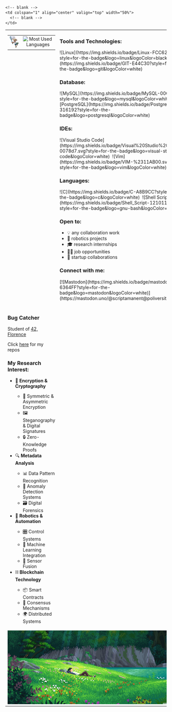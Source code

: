<table>
  <tr>
    <td colspan="1" width="50%" align="left" valign="top">
      <table>
        <tr>
          <td align="center" valign="top">
            <img src="https://github.com/buggcatcher/BOX/blob/main/bugcatcher.png?raw=true" alt="Bug Catcher Image" width="120" />
          </td>
          <td align="center" valign="top">
            <img src="https://github-readme-stats.vercel.app/api/top-langs?username=buggcatcher&show_icons=true&locale=en&layout=compact&theme=default" alt="Most Used Languages" />
          </td>
        </tr>
      </table>
    </td>
    <td colspan="1" width="50%" align="left" valign="top">
      <h3>Tools and Technologies:</h3>
      <p>
        ![Linux](https://img.shields.io/badge/Linux-FCC624?style=for-the-badge&logo=linux&logoColor=black)&nbsp;
        ![Git](https://img.shields.io/badge/GIT-E44C30?style=for-the-badge&logo=git&logoColor=white)&nbsp;
      </p>
      <h3>Database:</h3>
      <p>
        ![MySQL](https://img.shields.io/badge/MySQL-00000F?style=for-the-badge&logo=mysql&logoColor=white)&nbsp;
        ![PostgreSQL](https://img.shields.io/badge/PostgreSQL-316192?style=for-the-badge&logo=postgresql&logoColor=white)&nbsp;
      </p>
      <h3>IDEs:</h3>
      <p>
        ![Visual Studio Code](https://img.shields.io/badge/Visual%20Studio%20Code-0078d7.svg?style=for-the-badge&logo=visual-studio-code&logoColor=white)&nbsp;
        ![Vim](https://img.shields.io/badge/VIM-%2311AB00.svg?style=for-the-badge&logo=vim&logoColor=white)&nbsp;
      </p>
      <h3>Languages:</h3>
      <p>
        ![C](https://img.shields.io/badge/C-A8B9CC?style=for-the-badge&logo=c&logoColor=white)&nbsp;
        ![Shell Script](https://img.shields.io/badge/Shell_Script-121011?style=for-the-badge&logo=gnu-bash&logoColor=white)&nbsp;
      </p>
      <h3>Open to:</h3>
      <ul>
        <li>💡 any collaboration work</li>
        <li>🔧 robotics projects</li>
        <li>🎓 research internships</li>
        <li>🧑‍💼 job opportunities</li>
        <li>🚀 startup collaborations</li>
      </ul>
      <h3>Connect with me:</h3>
      <p>
        [![Mastodon](https://img.shields.io/badge/mastodon-6364FF?style=for-the-badge&logo=mastodon&logoColor=white)](https://mastodon.uno/@scriptamanent@poliversity.it)
      </p>
    </td>
  </tr>
  <tr>
    <td colspan="1" align="left" valign="top" width="50%">
      <h3>Bug Catcher</h3>
      <p>Student of <a href="https://youtu.be/7gWlz_nhPJk">42, Florence</a></p>
      <p>Click <a href="https://github.com/buggcatcher?tab=repositories">here</a> for my repos</p>
      <h3>My Research Interest:</h3>
      <ul>
        <li>🔐 <strong>Encryption & Cryptography</strong></li>
        <ul>
          <li>🔑 Symmetric & Asymmetric Encryption</li>
          <li>🖼️ Steganography & Digital Signatures</li>
          <li>🔒 Zero-Knowledge Proofs</li>
        </ul>
        <li>🔍 <strong>Metadata Analysis</strong></li>
        <ul>
          <li>📊 Data Pattern Recognition</li>
          <li>🎯 Anomaly Detection Systems</li>
          <li>🗃️ Digital Forensics</li>
        </ul>
        <li>🤖 <strong>Robotics & Automation</strong></li>
        <ul>
          <li>🎛️ Control Systems</li>
          <li>🧠 Machine Learning Integration</li>
          <li>📡 Sensor Fusion</li>
        </ul>
        <li>⛓️ <strong>Blockchain Technology</strong></li>
        <ul>
          <li>📦 Smart Contracts</li>
          <li>🔏 Consensus Mechanisms</li>
          <li>🌍 Distributed Systems</li>
        </ul>
      </ul>
    </td>

    <!-- blank -->
    <td colspan="1" align="center" valign="top" width="50%">
      <!-- blank -->
    </td>
  </tr>
  <tr>
    <td colspan="2" align="center">
      <img src="https://github.com/buggcatcher/BOX/blob/main/pixel_art-wallpaper-3440x1440.jpg?raw=true" alt="Pixel Art Wallpaper" width="100%" />
    </td>
  </tr>
</table>



<!-- 
----
[<img src="https://github-profile-trophy.vercel.app/?username=durgeshsamariya&row=2&column=3" />](https://github.com/ryo-ma/github-profile-trophy)
[<img src="https://github-readme-stats.vercel.app/api?username=durgeshsamariya&theme=algolia&count_private=true&include_all_commits=true&show_icons=true" />](https://github.com/anuraghazra/github-readme-stats)
[![GitHub Streak](https://github-readme-streak-stats.herokuapp.com/?user=durgeshsamariya&theme=dark)](https://github.com/DenverCoder1/github-readme-streak-stats)
[![Durgesh's Top Langs](https://github-readme-stats.vercel.app/api/top-langs/?username=themlphdstudent&theme=algolia&hide=Jupyter&layout=compact&show_icons=true)](https://github.com/anuraghazra/github-readme-stats)
 -->
